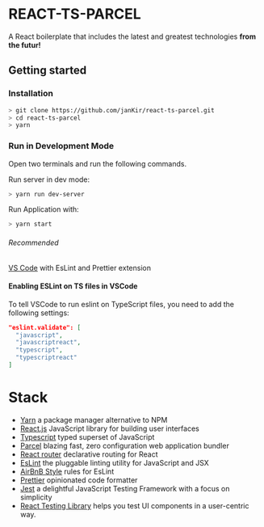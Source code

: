 # REACT-TS-PARCEL

A React boilerplate that includes the latest and greatest technologies **from the futur!**

## Getting started

### Installation

```sh
> git clone https://github.com/janKir/react-ts-parcel.git
> cd react-ts-parcel
> yarn
```

### Run in Development Mode

Open two terminals and run the following commands.

Run server in dev mode:

```sh
> yarn run dev-server
```

Run Application with:
```sh
> yarn start
```

###### Recommended

[VS Code](https://code.visualstudio.com/) with EsLint and Prettier extension

#### Enabling ESLint on TS files in VSCode

To tell VSCode to run eslint on TypeScript files, you need to add the following settings:

```json
"eslint.validate": [
  "javascript",
  "javascriptreact",
  "typescript",
  "typescriptreact"
]
```

# Stack

- [Yarn](https://yarnpkg.com/) a package manager alternative to NPM
- [React.js](https://facebook.github.io/react/) JavaScript library for building user interfaces
- [Typescript](https://www.typescriptlang.org/) typed superset of JavaScript
- [Parcel](https://parceljs.org/) blazing fast, zero configuration web application bundler
- [React router](https://reacttraining.com/react-router/) declarative routing for React
- [EsLint](https://eslint.org/) the pluggable linting utility for JavaScript and JSX
- [AirBnB Style](https://github.com/airbnb/javascript) rules for EsLint
- [Prettier](https://prettier.io/) opinionated code formatter
- [Jest](jestjs.io/) a delightful JavaScript Testing Framework with a focus on simplicity
- [React Testing Library](https://testing-library.com/docs/react-testing-library/intro) helps you test UI components in a user-centric way.
